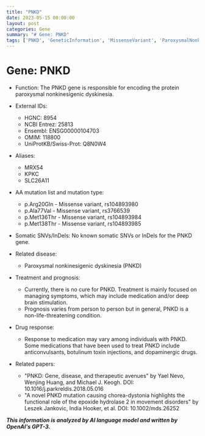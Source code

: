 ```yaml
---
title: "PNKD"
date: 2023-05-15 00:00:00
layout: post
categories: Gene
summary: "# Gene: PNKD"
tags: ['PNKD', 'GeneticInformation', 'MissenseVariant', 'ParoxysmalNonkinesigenicDyskinesia', 'Treatment', 'Prognosis', 'DrugResponse', 'RelatedPapers']
---
```


# Gene: PNKD

* Function: The PNKD gene is responsible for encoding the protein paroxysmal nonkinesigenic dyskinesia.

* External IDs: 
    * HGNC: 8954
    * NCBI Entrez: 25813
    * Ensembl: ENSG00000104703
    * OMIM: 118800
    * UniProtKB/Swiss-Prot: Q8N0W4

* Aliases: 
    * MRX54
    * KPKC
    * SLC26A11 

* AA mutation list and mutation type:
    * p.Arg20Gln - Missense variant, rs104893980
    * p.Ala77Val - Missense variant, rs3766539
    * p.Met136Thr - Missense variant, rs104893984
    * p.Met138Thr - Missense variant, rs104893985
    
* Somatic SNVs/InDels:
   No known somatic SNVs or InDels for the PNKD gene.

* Related disease:
    * Paroxysmal nonkinesigenic dyskinesia (PNKD)

* Treatment and prognosis:
    * Currently, there is no cure for PNKD. Treatment is mainly focused on managing symptoms, which may include medication and/or deep brain stimulation.
    * Prognosis varies from person to person but in general, PNKD is a non-life-threatening condition.

* Drug response:
    * Response to medication may vary among individuals with PNKD. Some medications that have been used to treat PNKD include anticonvulsants, botulinum toxin injections, and dopaminergic drugs.

* Related papers:
    * "PNKD: Gene, disease, and therapeutic avenues" by Yael Nevo, Wenjing Huang, and Michael J. Keogh. DOI: 10.1016/j.parkreldis.2018.05.016
    * "A novel PNKD mutation causing chorea-dystonia highlights the functional role of the epoxide hydrolase 2 in movement disorders" by Leszek Jankovic, India Hooker, et al. DOI: 10.1002/mds.26252

**_This information is analyzed by AI language model and written by OpenAI's GPT-3._**